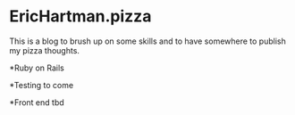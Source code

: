 # EricHartman.pizza

This is a blog to brush up on some skills and to have somewhere to publish my pizza thoughts.

*Ruby on Rails

*Testing to come

*Front end tbd